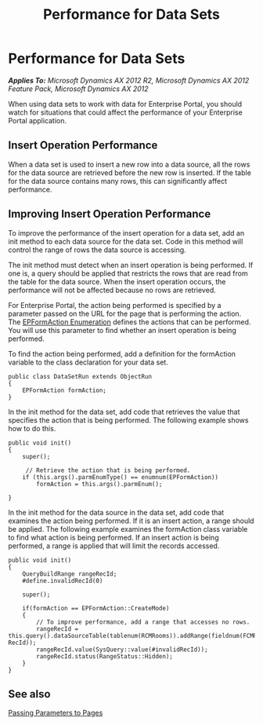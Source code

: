 ﻿---
title: Performance for Data Sets
TOCTitle: Performance for Data Sets
ms:assetid: 53699483-d8b3-43c9-b181-3267384bc81c
ms:mtpsurl: https://msdn.microsoft.com/en-us/library/Cc570815(v=AX.60)
ms:contentKeyID: 35245330
ms.date: 11/07/2012
mtps_version: v=AX.60
---

# Performance for Data Sets 


_**Applies To:** Microsoft Dynamics AX 2012 R2, Microsoft Dynamics AX 2012 Feature Pack, Microsoft Dynamics AX 2012_

When using data sets to work with data for Enterprise Portal, you should watch for situations that could affect the performance of your Enterprise Portal application.

## Insert Operation Performance

When a data set is used to insert a new row into a data source, all the rows for the data source are retrieved before the new row is inserted. If the table for the data source contains many rows, this can significantly affect performance.

## Improving Insert Operation Performance

To improve the performance of the insert operation for a data set, add an init method to each data source for the data set. Code in this method will control the range of rows the data source is accessing.

The init method must detect when an insert operation is being performed. If one is, a query should be applied that restricts the rows that are read from the table for the data source. When the insert operation occurs, the performance will not be affected because no rows are retrieved.

For Enterprise Portal, the action being performed is specified by a parameter passed on the URL for the page that is performing the action. The [EPFormAction Enumeration](https://msdn.microsoft.com/en-us/library/gg864534\(v=ax.60\)) defines the actions that can be performed. You will use this parameter to find whether an insert operation is being performed.

To find the action being performed, add a definition for the formAction variable to the class declaration for your data set.

    public class DataSetRun extends ObjectRun
    {
        EPFormAction formAction;
    }

In the init method for the data set, add code that retrieves the value that specifies the action that is being performed. The following example shows how to do this.

    public void init()
    {
        super();
        
         // Retrieve the action that is being performed.
        if (this.args().parmEnumType() == enumnum(EPFormAction))
            formAction = this.args().parmEnum();
        
    }

In the init method for the data source in the data set, add code that examines the action being performed. If it is an insert action, a range should be applied. The following example examines the formAction class variable to find what action is being performed. If an insert action is being performed, a range is applied that will limit the records accessed.

    public void init()
    {
        QueryBuildRange rangeRecId;
        #define.invalidRecId(0)
    
        super();
    
        if(formAction == EPFormAction::CreateMode)
        {
            // To improve performance, add a range that accesses no rows.
            rangeRecId = this.query().dataSourceTable(tablenum(RCMRooms)).addRange(fieldnum(FCMRooms, RecId));
            rangeRecId.value(SysQuery::value(#invalidRecId));
            rangeRecId.status(RangeStatus::Hidden);
        }
    }

## See also

[Passing Parameters to Pages](passing-parameters-to-pages.md)

